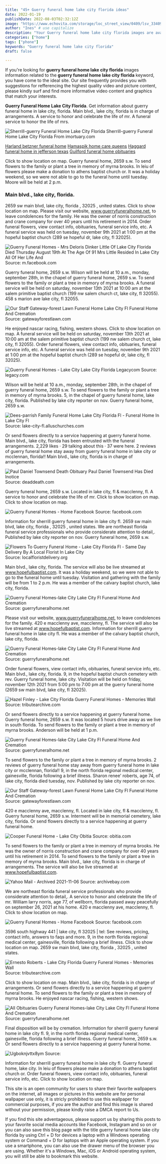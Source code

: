 ```yaml
---
title: "45+ Guerry funeral home lake city florida ideas"
date: 2022-01-19
publishDate: 2022-08-03T02:32:12Z
image: "https://www.echovita.com/storage/loc_street_view/0409/lsv_33409_gkdk_1638209035.jpg"
author: "Ines" # use capitalize
description: "Your Guerry funeral home lake city florida images are available. Guerry funeral home lake city florida are a topic that is being searched for and liked by netizens today. You can Find and Download the Guerry funeral home lake city florida files here. Download all royalty-free vectors."
categories: ["home"]
tags: ["phone"]
keywords: "Guerry funeral home lake city florida"
draft: false

---
```


If you're looking for **guerry funeral home lake city florida** images information related to the **guerry funeral home lake city florida** keyword, you have come to the ideal  site.  Our site frequently  provides you with  suggestions  for refferencing  the highest  quality video and picture  content, please kindly surf and find more informative video content and graphics  that match your interests.

**Guerry Funeral Home Lake City Florida**. Get information about guerry funeral home in lake city, florida. Main blvd., lake city, florida is in charge of arrangements. A service to honor and celebrate the life of mr. A funeral service to honor the life of mrs.

![Sherrill-guerry Funeral Home Lake City Florida](https://www.imortuary.com/images/ph-images/8.jpg "Sherrill-guerry Funeral Home Lake City Florida")
Sherrill-guerry Funeral Home Lake City Florida From imortuary.com

[Harland betzner funeral home](/harland-betzner-funeral-home/)
[Hamaspik home care queens](/hamaspik-home-care-queens/)
[Haggard funeral home in jefferson texas](/haggard-funeral-home-in-jefferson-texas/)
[Guilford funeral home obituaries](/guilford-funeral-home-obituaries/)

Click to show location on map. Guerry funeral home, 2659 s.w. To send flowers to the family or plant a tree in memory of myrna brooks. In leiu of flowers please make a donation to athens baptist church or. It was a holiday weekend, so we were not able to go to the funeral home until tuesday. Moore will be held at 2 p.m.

### Main blvd., lake city, florida.

2659 sw main blvd, lake city, florida , 32025 , united states. Click to show location on map. Please visit our website, www.guerryfuneralhome.net, to leave condolences for the family. He was the owner of norris construction and crane company for over 40 years until his retirement in 2014. Order funeral flowers, view contact info, obituaries, funeral service info, etc. A funeral service was held on tuesday, november 9th 2021 at 1:00 pm at the hopeful baptist church (289 se hopeful dr, lake city, fl 32025).


![Guerry Funeral Homes - Mrs Deloris Dinker Little Of Lake City Florida Died Thursday August 19th At The Age Of 91 Mrs Little Resided In Lake City All Of Her Life And](https://lookaside.fbsbx.com/lookaside/crawler/media/?media_id=940252336537468 "Guerry Funeral Homes - Mrs Deloris Dinker Little Of Lake City Florida Died Thursday August 19th At The Age Of 91 Mrs Little Resided In Lake City All Of Her Life And")
Source: m.facebook.com

Guerry funeral home, 2659 s.w. Wilson will be held at 10 a.m., monday, september 28th, in the chapel of guerry funeral home, 2659 s.w. To send flowers to the family or plant a tree in memory of myrna brooks. A funeral service will be held on saturday, november 13th 2021 at 10:00 am at the salem primitive baptist church (199 nw salem church ct, lake city, fl 32055). 458 s marion ave lake city, fl 32055.

![Our Staff Gateway-forest Lawn Funeral Home Lake City Fl Funeral Home And Cremation](https://vid.hellonetcdn.com/vid/fl/lakecity/biz/fllaci20_43_rev3_iwd1.jpg?e38743f7653b283e6b462af35b4bd035984c93fa9543d8ab36e0645ba1d6286afd6ac75c33887de5f5ca5ce10a794e2d170f "Our Staff Gateway-forest Lawn Funeral Home Lake City Fl Funeral Home And Cremation")
Source: gatewayforestlawn.com

He enjoyed nascar racing, fishing, western shows. Click to show location on map. A funeral service will be held on saturday, november 13th 2021 at 10:00 am at the salem primitive baptist church (199 nw salem church ct, lake city, fl 32055). Order funeral flowers, view contact info, obituaries, funeral service info, etc. A funeral service was held on tuesday, november 9th 2021 at 1:00 pm at the hopeful baptist church (289 se hopeful dr, lake city, fl 32025).

![Guerry Funeral Homes - Lake City Lake City Florida Legacycom](https://d1ore3n0z2tnb3.cloudfront.net/logo_icon_4/custom/domain_1/image_files/sitemgr_photo_6658.gif "Guerry Funeral Homes - Lake City Lake City Florida Legacycom")
Source: legacy.com

Wilson will be held at 10 a.m., monday, september 28th, in the chapel of guerry funeral home, 2659 s.w. To send flowers to the family or plant a tree in memory of myrna brooks. 5, in the chapel of guerry funeral home, lake city, florida. Published by lake city reporter on nov. Guerry funeral home, 2659 s.w.

![Dees-parrish Family Funeral Home Lake City Florida Fl - Funeral Home In Lake City Fl](https://lake-city-fl.alluschurches.com/img/firm/28688/icon.jpg "Dees-parrish Family Funeral Home Lake City Florida Fl - Funeral Home In Lake City Fl")
Source: lake-city-fl.alluschurches.com

Or send flowers directly to a service happening at guerry funeral home. Main blvd., lake city, florida has been entrusted with the funeral arrangements. 2,229 likes · 29 talking about this · 37 were here. 2 reviews of guerry funeral home stay away from guerry funeral home in lake city or mcclennan, florida!! Main blvd., lake city, florida is in charge of arrangements.

![Paul Daniel Townsend Death Obituary Paul Daniel Townsend Has Died Inotice](https://lookaside.fbsbx.com/lookaside/crawler/media/?media_id=892350127994356 "Paul Daniel Townsend Death Obituary Paul Daniel Townsend Has Died Inotice")
Source: deaddeath.com

Guerry funeral home, 2659 s.w. Located in lake city, fl &amp; macclenny, fl. A service to honor and celebrate the life of mr. Click to show location on map. Click to show location on map.

![Guerry Funeral Homes - Home Facebook](https://lookaside.fbsbx.com/lookaside/crawler/media/?media_id=995324837696884 "Guerry Funeral Homes - Home Facebook")
Source: facebook.com

Information for sherrill guerry funeral home in lake city fl. 2659 sw main blvd, lake city, florida , 32025 , united states. We are northeast florida funeral service professionals who provide considerate attention to detail,. Published by lake city reporter on nov. Guerry funeral home, 2659 s.w.

![Flowers To Guerry Funeral Home - Lake City Florida Fl - Same Day Delivery By A Local Florist In Lake City](https://www.localfloristdelivery.org/wp-content/uploads/2017/03/S40-4529-thumb-optimized.png "Flowers To Guerry Funeral Home - Lake City Florida Fl - Same Day Delivery By A Local Florist In Lake City")
Source: localfloristdelivery.org

Main blvd., lake city, florida. The service will also be live streamed at www.hopefulbaptist.com. It was a holiday weekend, so we were not able to go to the funeral home until tuesday. Visitation and gathering with the family will be from 1 to 2 p.m. He was a member of the calvary baptist church, lake city, florida.

![Guerry Funeral Homes-lake City Lake City Fl Funeral Home And Cremation](https://s3.amazonaws.com/CFSV2/siteimages/gur/15871-IMG1119.jpg "Guerry Funeral Homes-lake City Lake City Fl Funeral Home And Cremation")
Source: guerryfuneralhome.net

Please visit our website, www.guerryfuneralhome.net, to leave condolences for the family. 420 e macclenny ave, macclenny, fl. The service will also be live streamed at www.hopefulbaptist.com. Information for sherrill guerry funeral home in lake city fl. He was a member of the calvary baptist church, lake city, florida.

![Guerry Funeral Homes-lake City Lake City Fl Funeral Home And Cremation](https://s3.amazonaws.com/CFSV2/siteimages/gur/37062-fullsizeoutputfae.jpeg "Guerry Funeral Homes-lake City Lake City Fl Funeral Home And Cremation")
Source: guerryfuneralhome.net

Order funeral flowers, view contact info, obituaries, funeral service info, etc. Main blvd., lake city, florida. 9, in the hopeful baptist church cemetery with rev. Guerry funeral home, lake city. Visitation will be held on friday, november 12th 2021 from 5:00 pm to 7:00 pm at the guerry funeral home (2659 sw main blvd, lake city, fl 32025).

![Hazel Finley - Lake City Florida Guerry Funeral Homes - Memories Wall](https://tributecenteronline.s3-accelerate.amazonaws.com/Obituaries/22077907/Thumbnail.jpg "Hazel Finley - Lake City Florida Guerry Funeral Homes - Memories Wall")
Source: tributearchive.com

Or send flowers directly to a service happening at guerry funeral home. Guerry funeral home, 2659 s.w. It was located 5 hours drive away as we live in south florida. To send flowers to the family or plant a tree in memory of myrna brooks. Anderson will be held at 1 p.m.

![Guerry Funeral Homes-lake City Lake City Fl Funeral Home And Cremation](https://s3.amazonaws.com/CFSV2/siteimages/gur/847942-IMG6981.jpg "Guerry Funeral Homes-lake City Lake City Fl Funeral Home And Cremation")
Source: guerryfuneralhome.net

To send flowers to the family or plant a tree in memory of myrna brooks. 2 reviews of guerry funeral home stay away from guerry funeral home in lake city or mcclennan, florida!! 9, in the north florida regional medical center, gainesville, florida following a brief illness. Sharon renee&#039; roberts, age 74, of lake city, florida died tuesday, nov. Published by lake city reporter on nov.

![Our Staff Gateway-forest Lawn Funeral Home Lake City Fl Funeral Home And Cremation](https://s3.amazonaws.com/CFSV2/siteimages/gwy/671624-IMG96401.jpg "Our Staff Gateway-forest Lawn Funeral Home Lake City Fl Funeral Home And Cremation")
Source: gatewayforestlawn.com

420 e macclenny ave, macclenny, fl. Located in lake city, fl &amp; macclenny, fl. Guerry funeral home, 2659 s.w. Interment will be in memorial cemetery, lake city, florida. Or send flowers directly to a service happening at guerry funeral home.

![Cooper Funeral Home - Lake City Obitia](https://obitia.com/wp-content/uploads/2019/09/streetview-23164.jpeg "Cooper Funeral Home - Lake City Obitia")
Source: obitia.com

To send flowers to the family or plant a tree in memory of myrna brooks. He was the owner of norris construction and crane company for over 40 years until his retirement in 2014. To send flowers to the family or plant a tree in memory of myrna brooks. Main blvd., lake city, florida is in charge of arrangements. The service will also be live streamed at www.hopefulbaptist.com.

![Yahoo Mail - Archived 2021-11-06](https://www.archivebay.com/archive2/c5d23f6f-8897-488d-924a-e0bcb6db57df.png "Yahoo Mail - Archived 2021-11-06")
Source: archivebay.com

We are northeast florida funeral service professionals who provide considerate attention to detail,. A service to honor and celebrate the life of mr. William larry norris, age 77, of wellborn, florida passed away peacefully on september 26, 2021 at his home. 420 e macclenny ave, macclenny, fl. Click to show location on map.

![Guerry Funeral Homes - Home Facebook](https://lookaside.fbsbx.com/lookaside/crawler/media/?media_id=988914625004572 "Guerry Funeral Homes - Home Facebook")
Source: facebook.com

3596 south highway 441 | lake city, fl 32025 | tel: See reviews, pricing, contact info, answers to faqs and more. 9, in the north florida regional medical center, gainesville, florida following a brief illness. Click to show location on map. 2659 sw main blvd, lake city, florida , 32025 , united states.

![Ernesto Roberts - Lake City Florida Guerry Funeral Homes - Memories Wall](https://tributecenteronline.s3-accelerate.amazonaws.com/Obituaries/20650676/Thumbnail.jpg "Ernesto Roberts - Lake City Florida Guerry Funeral Homes - Memories Wall")
Source: tributearchive.com

Click to show location on map. Main blvd., lake city, florida is in charge of arrangements. Or send flowers directly to a service happening at guerry funeral home. To send flowers to the family or plant a tree in memory of myrna brooks. He enjoyed nascar racing, fishing, western shows.

![All Obituaries Guerry Funeral Homes-lake City Lake City Fl Funeral Home And Cremation](https://s3.amazonaws.com/CFSV2/siteimages/gur/905392-gur-logo-ks-v2.png "All Obituaries Guerry Funeral Homes-lake City Lake City Fl Funeral Home And Cremation")
Source: guerryfuneralhome.net

Final disposition will be by cremation. Information for sherrill guerry funeral home in lake city fl. 9, in the north florida regional medical center, gainesville, florida following a brief illness. Guerry funeral home, 2659 s.w. Or send flowers directly to a service happening at guerry funeral home.

![Ugboknjvttx8ym](https://www.echovita.com/storage/loc_street_view/0409/lsv_33409_gkdk_1638209035.jpg "Ugboknjvttx8ym")
Source: 

Information for sherrill guerry funeral home in lake city fl. Guerry funeral home, lake city. In leiu of flowers please make a donation to athens baptist church or. Order funeral flowers, view contact info, obituaries, funeral service info, etc. Click to show location on map.

This site is an open community for users to share their favorite wallpapers on the internet, all images or pictures in this website are for personal wallpaper use only, it is stricly prohibited to use this wallpaper for commercial purposes, if you are the author and find this image is shared without your permission, please kindly raise a DMCA report to Us.

If you find this site adventageous, please support us by sharing this posts to your favorite social media accounts like Facebook, Instagram and so on or you can also save this blog page with the title guerry funeral home lake city florida by using Ctrl + D for devices a laptop with a Windows operating system or Command + D for laptops with an Apple operating system. If you use a smartphone, you can also use the drawer menu of the browser you are using. Whether it's a Windows, Mac, iOS or Android operating system, you will still be able to bookmark this website.
